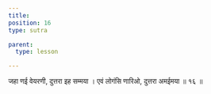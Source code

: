 ```yaml
---
title: 
position: 16
type: sutra

parent:
  type: lesson

---
```


जहा णई वेयरणी, दुत्तरा इह सम्मया ।
एवं लोगंसि णारिओ, दुत्तरा अमईमया ॥ १६ ॥